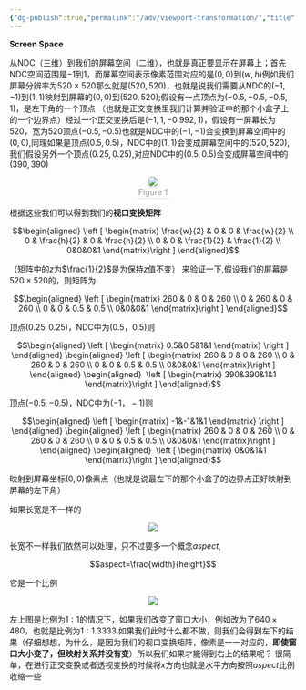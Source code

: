 ```yaml
---
{"dg-publish":true,"permalink":"/adv/viewport-transformation/","title":"Viewport transformation","noteIcon":""}
---
```



**Screen Space**

从NDC（三维）到我们的屏幕空间（二维），也就是真正要显示在屏幕上；首先NDC空间范围是$-1$到$1$，而屏幕空间表示像素范围对应的是$(0,0)$到$(w, h)$例如我们屏幕分辨率为$520\times 520$那么就是$(520,520)$，也就是说我们需要从NDC的$(-1,-1)$到$(1,1)$映射到屏幕的$(0,0)$到$(520,520)$;假设有一点顶点为$(-0.5,-0.5,-0.5,1)$，是左下角的一个顶点 （也就是正交变换里我们计算并验证中的那个小盒子上的一个边界点）经过一个正交变换后是$(-1,1,-0.992,1)$，假设有一屏幕长为$520$，宽为$520$顶点$(-0.5,-0.5)$也就是NDC中的$(-1,-1)$会变换到屏幕空间中的$(0,0)$,同理如果是顶点$(0.5,0.5)$，NDC中的$(1,1)$会变成屏幕空间中的$(520, 520)$,我们假设另外一个顶点$(0.25,0.25)$,对应NDC中的$(0.5,0.5)$会变成屏幕空间中的$(390, 390)$<center><img style="border-radius: 0.3125em; box-shadow: 0 2px 4px 0 rgba(34,36,38,.12),0 2px 10px 0 rgba(34,36,38,.08);" src="https://cdn.jsdelivr.net/gh/aaronmack/image-hosting@master/graphics/ScreenSpace.6m3i63w9eqc0.webp"><br><div style="color:orange; border-bottom: 1px solid #d9d9d9; display: inline-block; color: #999; padding: 2px;">Figure 1</div></center>

根据这些我们可以得到我们的**视口变换矩阵**

$$\begin{aligned} \left [ \begin{matrix} \frac{w}{2} & 0 & 0 & \frac{w}{2} \\ 0 & \frac{h}{2} & 0 & \frac{h}{2} \\ 0 & 0 & \frac{1}{2} & \frac{1}{2} \\ 0&0&0&1 \end{matrix}\right ] \end{aligned}$$ 

（矩阵中的$z$为$\frac{1}{2}$是为保持$z$值不变） 来验证一下,假设我们的屏幕是$520\times 520$的，则矩阵为

$$\begin{aligned} \left [ \begin{matrix} 260 & 0 & 0 & 260 \\ 0 & 260 & 0 & 260 \\ 0 & 0 & 0.5 & 0.5 \\ 0&0&0&1 \end{matrix}\right ] \end{aligned}$$ 

顶点$(0.25,0.25)$，NDC中为$(0.5，0.5)$则

$$\begin{aligned} \left [ \begin{matrix} 0.5&0.5&1&1 \end{matrix} \right ] \end{aligned} \begin{aligned} \left [ \begin{matrix} 260 & 0 & 0 & 260 \\ 0 & 260 & 0 & 260 \\ 0 & 0 & 0.5 & 0.5 \\ 0&0&0&1 \end{matrix}\right ] \end{aligned} \begin{aligned}  \left [ \begin{matrix} 390&390&1&1 \end{matrix}\right ] \end{aligned}$$ 

顶点$(-0.5,-0.5)$，NDC中为$(-1，-1)$则

$$\begin{aligned} \left [ \begin{matrix} -1&-1&1&1 \end{matrix} \right ] \end{aligned} \begin{aligned} \left [ \begin{matrix} 260 & 0 & 0 & 260 \\ 0 & 260 & 0 & 260 \\ 0 & 0 & 0.5 & 0.5 \\ 0&0&0&1 \end{matrix}\right ] \end{aligned} \begin{aligned}  \left [ \begin{matrix} 0&0&1&1 \end{matrix}\right ] \end{aligned}$$

映射到屏幕坐标$(0,0)$像素点（也就是说最左下的那个小盒子的边界点正好映射到屏幕的左下角）

如果长宽是不一样的

<div align=center><img src="https://cdn.jsdelivr.net/gh/aaronmack/image-hosting@master/graphics/ScreenSpace.7cnosi0vi480.webp"></div>

长宽不一样我们依然可以处理，只不过要多一个概念$aspect$,

$$aspect=\frac{width}{height}$$

它是一个比例

<div align=center><img src="https://cdn.jsdelivr.net/gh/aaronmack/image-hosting@master/graphics/视口变换演示.19ypc5014qkg.webp"></div> 

左上图是比例为$1:1$的情况下，如果我们改变了窗口大小，例如改为了$640\times 480$，也就是比例为$1:1.3333$,如果我们此时什么都不做，则我们会得到左下的结果（仔细想想，为什么，是因为我们的视口变换矩阵，像素是一一对应的，**即使窗口大小变了，但映射关系并没有变**）所以我们如果才能得到右上的结果呢？ 很简单，在进行正交变换或者透视变换的时候将$x$方向也就是水平方向按照$aspect$比例收缩一些

